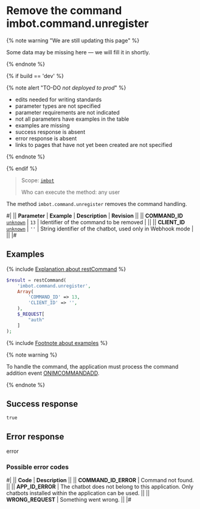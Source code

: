 # Remove the command imbot.command.unregister

{% note warning "We are still updating this page" %}

Some data may be missing here — we will fill it in shortly.

{% endnote %}

{% if build == 'dev' %}

{% note alert "TO-DO _not deployed to prod_" %}

- edits needed for writing standards
- parameter types are not specified
- parameter requirements are not indicated
- not all parameters have examples in the table
- examples are missing
- success response is absent
- error response is absent
- links to pages that have not yet been created are not specified

{% endnote %}

{% endif %}

> Scope: [`imbot`](../../scopes/permissions.md)
>
> Who can execute the method: any user

The method `imbot.command.unregister` removes the command handling.

#|
|| **Parameter** | **Example** | **Description** | **Revision** ||
|| **COMMAND_ID**
[`unknown`](../../data-types.md) | `13` | Identifier of the command to be removed | ||
|| **CLIENT_ID**
[`unknown`](../../data-types.md) | `''` | String identifier of the chatbot, used only in Webhook mode | ||
|#

## Examples

{% include [Explanation about restCommand](../_includes/rest-command.md) %}

```php
$result = restCommand(
    'imbot.command.unregister',
    Array(
        'COMMAND_ID' => 13,
        'CLIENT_ID' => '',
    ),
    $_REQUEST[
        "auth"
    ]
);
```

{% include [Footnote about examples](../../../_includes/examples.md) %}

{% note warning %}

To handle the command, the application must process the command addition event [ONIMCOMMANDADD](./events/index.md).

{% endnote %}

## Success response

`true`

## Error response

error

### Possible error codes

#|
|| **Code** | **Description** ||
|| **COMMAND_ID_ERROR** | Command not found. ||
|| **APP_ID_ERROR** | The chatbot does not belong to this application. Only chatbots installed within the application can be used. ||
|| **WRONG_REQUEST** | Something went wrong. ||
|#
